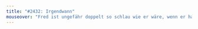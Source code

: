 ```yaml
---
title: "#2432: Irgendwann"
mouseover: "Fred ist ungefähr doppelt so schlau wie er wäre, wenn er halb so schlau wäre."
---
```

